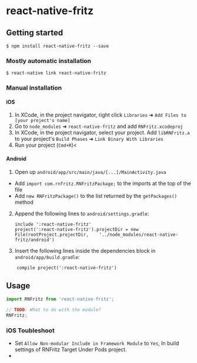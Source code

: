 
# react-native-fritz

## Getting started

`$ npm install react-native-fritz --save`

### Mostly automatic installation

`$ react-native link react-native-fritz`

### Manual installation

#### iOS

1. In XCode, in the project navigator, right click `Libraries` ➜ `Add Files to [your project's name]`
2. Go to `node_modules` ➜ `react-native-fritz` and add `RNFritz.xcodeproj`
3. In XCode, in the project navigator, select your project. Add `libRNFritz.a` to your project's `Build Phases` ➜ `Link Binary With Libraries`
4. Run your project (`Cmd+R`)<

#### Android

1. Open up `android/app/src/main/java/[...]/MainActivity.java`
  - Add `import com.rnfritz.RNFritzPackage;` to the imports at the top of the file
  - Add `new RNFritzPackage()` to the list returned by the `getPackages()` method
2. Append the following lines to `android/settings.gradle`:
  	```
  	include ':react-native-fritz'
  	project(':react-native-fritz').projectDir = new File(rootProject.projectDir, 	'../node_modules/react-native-fritz/android')
  	```
3. Insert the following lines inside the dependencies block in `android/app/build.gradle`:

```
	compile project(':react-native-fritz')
```

## Usage
```javascript
import RNFritz from 'react-native-fritz';

// TODO: What to do with the module?
RNFritz;
```
  

### iOS Toubleshoot

- Set `Allow Non-modular Include in Framework Module` to `Yes`, In build settings of RNFritz Target Under Pods project.
- 
